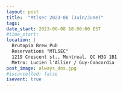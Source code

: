```yaml
---
layout: post
title:  "Mtlsec 2023-06 (Juin/June)"
tags: 
date_start: 2023-06-08 18:00:00 EST
#time_start:
location: |
  Brutopia Brew Pub
  Reservations "MTLSEC"
  1219 Crescent st., Montreal, QC H3G 1B1
  Metro: Lucien l'Allier / Guy-Concordia
post_image: always_dns.jpg
#iscancelled: false
isevent: true
---
```

